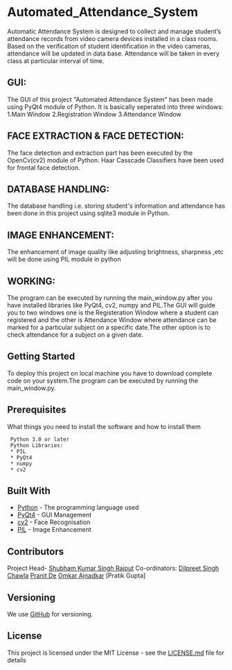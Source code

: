 # Automated_Attendance_System

Automatic Attendance System is designed to collect and manage student’s attendance records from video camera devices installed in a class rooms. Based on the verification of student identification in the video cameras, attendance will be updated in data base. Attendance will be taken in every class at particular interval of time.

## GUI:
The GUI of this project "Automated Attendance System" has been made using PyQt4 module of Python. It is basically seperated into three 
windows:
1.Main Window
2.Registration Window
3.Attendance Window

## FACE EXTRACTION & FACE DETECTION:
The face detection and extraction part has been executed by the OpenCv(cv2) module of Python. Haar Casscade Classifiers have been used for frontal face detection.

## DATABASE HANDLING:
The database handling i.e. storing student's information and attendance has been done in this project using sqlite3 module in Python.

## IMAGE ENHANCEMENT:
The enhancement of image quality like adjusting brightness, sharpness ,etc will be done using PIL module in python 

## WORKING:
The program can be executed by running the main_window.py after you have installed libraries like PyQt4, cv2, numpy and PIL.The GUI will guide you to two windows one is the Registeration Window where a student can registered and the other is Attendance Window where attendance can be marked for a particular subject on a specific date.The other option is to check attendance for a subject on a given date.  

## Getting Started
To deploy this project on local machine you have to download complete code on your system.The program can be executed by running the main_window.py.
 
## Prerequisites
What things you need to install the software and how to install them
 
```
 Python 3.0 or later
 Python Libraries:
 * PIL
 * PyQt4
 * numpy
 * cv2
```
 
## Built With
 * [Python](https://www.python.org/) - The programming language used
 * [PyQt4](https://pypi.python.org/pypi/PyQt4) - GUI Management
 * [cv2](https://docs.opencv.org/3.0-beta/doc/py_tutorials/py_gui/py_image_display/py_image_display.html) - Face Recognisation
 * [PIL](https://pillow.readthedocs.io/en/5.3.x/) - Image Enhancement
 
 
## Contributors
Project Head- [Shubham Kumar Singh Rajput](https://github.com/mesksr)
Co-ordinators:
[Dilpreet Singh Chawla](https://github.com/iamdsc) 
[Pranit De](https://github.com/Pranit18De)
[Omkar Ajnadkar](https://github.com/Omkar-Ajnadkar)
[Pratik Gupta]
 
## Versioning
We use [GitHub](http://github.com/) for versioning. 
 
## License
This project is licensed under the MIT License - see the [LICENSE.md](LICENSE.md) file for details
